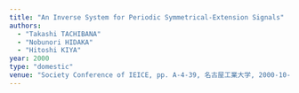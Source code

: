 ```yaml
---
title: "An Inverse System for Periodic Symmetrical-Extension Signals"
authors:
  - "Takashi TACHIBANA"
  - "Nobunori HIDAKA"
  - "Hitoshi KIYA"
year: 2000
type: "domestic"
venue: "Society Conference of IEICE, pp. A-4-39, 名古屋工業大学, 2000-10-01."
---
```

